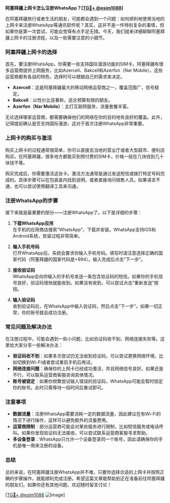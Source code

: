 **阿塞拜疆上网卡怎么注册WhatsApp？[[TG💪+ @esim1088](https://t.me/s/esim1088)]**

在阿塞拜疆旅行或者生活的朋友，可能都会遇到一个问题：如何顺利地使用当地的上网卡来注册WhatsApp等通讯软件呢？其实，这并不是一件特别复杂的事情，但如果你是第一次尝试，可能会觉得有点手足无措。今天，我们就来详细聊聊阿塞拜疆上网卡的注册流程，以及一些需要注意的小细节。

### 阿塞拜疆上网卡的选择

首先，要注册WhatsApp，你需要一张支持国际漫游功能的SIM卡。阿塞拜疆有很多运营商提供上网服务，比如Azercell、Bakcell和Azerfon（Nar Mobile）。这些运营商都有各自的特色，选择时可以根据自己的需求来决定。

- **Azercell**：这是阿塞拜疆最大的移动网络运营商之一，覆盖范围广，信号稳定。
- **Bakcell**：以性价比高著称，适合预算有限的朋友。
- **Azerfon（Nar Mobile）**：主打互联网服务，流量套餐丰富。

无论选择哪家运营商，都需要确保他们的网络在你的目的地有良好的覆盖。此外，记得提前确认是否支持国际漫游，这对于首次注册WhatsApp非常重要。

### 上网卡的购买与激活

购买上网卡的过程通常很简单，你可以直接去当地的营业厅或者大型超市、便利店购买。在阿塞拜疆，很多地方都能买到预付费的SIM卡，价格一般在几块钱到几十块钱不等。

购买完成后，你需要激活这张卡。激活方法通常是通过发送短信或拨打特定号码完成的。具体步骤可以在包装盒内找到说明，或者直接询问销售人员。如果语言不通，也可以尝试使用翻译工具来沟通。

### 注册WhatsApp的步骤

接下来就是最重要的部分——注册WhatsApp了。以下是详细的步骤：

1. **下载WhatsApp应用**  
   在手机的应用商店搜索“WhatsApp”，下载并安装。WhatsApp支持iOS和Android系统，安装过程非常简单。

2. **输入手机号码**  
   打开WhatsApp后，系统会要求你输入手机号码。填写时请注意选择正确的国家代码（阿塞拜疆的国家代码是+994）。输入完成后点击“下一步”。

3. **接收验证码**  
   WhatsApp会向你输入的手机号发送一条包含验证码的短信。如果你的手机信号良好，验证码很快就能收到。如果没有收到，可以尝试点击“重新发送”按钮。

4. **输入验证码**  
   收到验证码后，在WhatsApp中输入验证码，然后点击“下一步”。如果一切正常，你的账号就会成功注册。

### 常见问题及解决办法

在注册过程中，可能会遇到一些小问题，比如验证码收不到、网络连接失败等。这里给大家分享一些解决办法：

- **验证码收不到**：如果多次尝试仍无法收到验证码，可以尝试更换网络环境，比如切换到Wi-Fi或者尝试重启手机后再试。
- **网络连接问题**：确保你的上网卡已经成功激活，并且网络信号良好。如果还是不行，可以联系运营商客服咨询具体情况。
- **账号被锁定**：如果你频繁尝试输入错误的验证码，WhatsApp可能会暂时锁定你的账号。此时只需等待一段时间后重试即可。

### 注意事项

- **数据流量**：注册WhatsApp需要消耗一定的数据流量，因此建议在有Wi-Fi的情况下进行操作，这样可以避免额外的流量费用。
- **运营商限制**：部分运营商可能会对某些服务进行限制，比如短信服务或电话呼叫。如果你发现验证码无法接收，可以尝试联系运营商客服寻求帮助。
- **多设备登录**：WhatsApp只允许一个设备登录同一个账号，因此请确保你的手机是唯一用来注册的设备。

### 总结

总的来说，在阿塞拜疆注册WhatsApp并不难，只要你选择合适的上网卡并按照正确的步骤操作，就能顺利完成注册。希望这篇文章能帮助到正在准备前往阿塞拜疆的朋友们。如果你还有其他问题，欢迎随时留言讨论！

[[TG💪+ @esim1088](https://t.me/s/esim1088) ![Image](https://i.postimg.cc/4NQfJmqS/Snipaste-2025-05-13-00-14-12.png)]